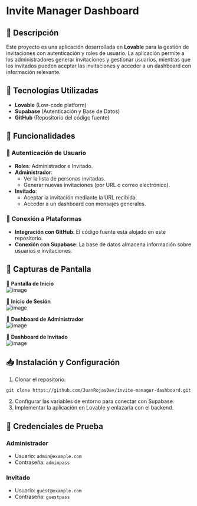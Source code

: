 # Invite Manager Dashboard

## 📌 Descripción
Este proyecto es una aplicación desarrollada en **Lovable** para la gestión de invitaciones con autenticación y roles de usuario.
La aplicación permite a los administradores generar invitaciones y gestionar usuarios, mientras que los invitados pueden aceptar las invitaciones y acceder a un dashboard con información relevante.

## 🚀 Tecnologías Utilizadas
- **Lovable** (Low-code platform)
- **Supabase** (Autenticación y Base de Datos)
- **GitHub** (Repositorio del código fuente)

## 🎯 Funcionalidades
### 🔑 Autenticación de Usuario
- **Roles**: Administrador e Invitado.
- **Administrador**:
  - Ver la lista de personas invitadas.
  - Generar nuevas invitaciones (por URL o correo electrónico).
- **Invitado**:
  - Aceptar la invitación mediante la URL recibida.
  - Acceder a un dashboard con mensajes generales.

### 🔗 Conexión a Plataformas
- **Integración con GitHub**: El código fuente está alojado en este repositorio.
- **Conexión con Supabase**: La base de datos almacena información sobre usuarios e invitaciones.

## 📸 Capturas de Pantalla
🔹 **Pantalla de Inicio**  
![image](https://github.com/user-attachments/assets/1e63173d-d08a-4e70-ad50-24d43b735b35)

🔹 **Inicio de Sesión**  
![image](https://github.com/user-attachments/assets/acf8e8b0-0571-4f59-ab1d-a4560b3b3aa5)

🔹 **Dashboard de Administrador**  
![image](https://github.com/user-attachments/assets/3c196f6c-db90-4bf2-87e3-27d082afd7d1)

🔹 **Dashboard de Invitado**  
![image](https://github.com/user-attachments/assets/9924a2d4-2a8b-4375-ba92-02c9c6fea1e4)

## 📥 Instalación y Configuración
1. Clonar el repositorio:
```
git clone https://github.com/JuanRojasDev/invite-manager-dashboard.git
```
2. Configurar las variables de entorno para conectar con Supabase.
3. Implementar la aplicación en Lovable y enlazarla con el backend.

## 🔑 Credenciales de Prueba
### **Administrador**
- Usuario: `admin@example.com`
- Contraseña: `adminpass`

### **Invitado**
- Usuario: `guest@example.com`
- Contraseña: `guestpass`
